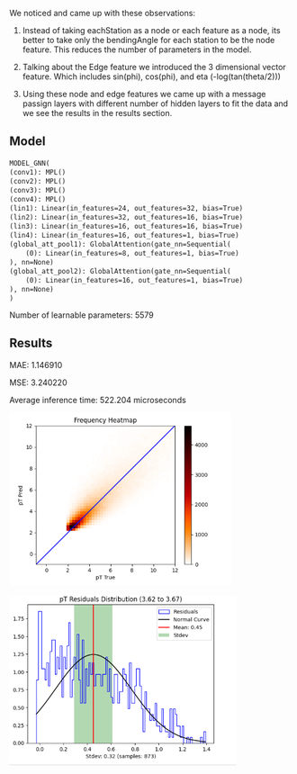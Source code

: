 We noticed and came up with these observations:

1) Instead of taking eachStation as a node or each feature as a node, its better to take only the bendingAngle for each station to be the node feature. This reduces the number of parameters in the model.

2) Talking about the Edge feature we introduced the 3 dimensional vector feature. Which includes sin(phi), cos(phi), and eta (-log(tan(theta/2)))

3) Using these node and edge features we came up with a message passign layers with different number of hidden layers to fit the data and we see the results in the results section.


## Model

    MODEL_GNN(
    (conv1): MPL()
    (conv2): MPL()
    (conv3): MPL()
    (conv4): MPL()
    (lin1): Linear(in_features=24, out_features=32, bias=True)
    (lin2): Linear(in_features=32, out_features=16, bias=True)
    (lin3): Linear(in_features=16, out_features=16, bias=True)
    (lin4): Linear(in_features=16, out_features=1, bias=True)
    (global_att_pool1): GlobalAttention(gate_nn=Sequential(
        (0): Linear(in_features=8, out_features=1, bias=True)
    ), nn=None)
    (global_att_pool2): GlobalAttention(gate_nn=Sequential(
        (0): Linear(in_features=16, out_features=1, bias=True)
    ), nn=None)
    )

Number of learnable parameters: 5579

## Results

MAE: 1.146910

MSE: 3.240220

Average inference time: 522.204 microseconds

![Heatmap](heatmap.png)

![Gaussian_plot](gaussian.png)